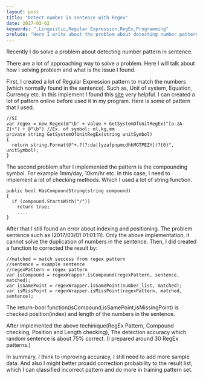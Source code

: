 ```yaml
---
layout: post
title: "Detect number in sentence with Regex"
date: 2017-03-02
keywords: ",Linguistic,Regular Expression,RegEx,Programming"
prelude: "Here I write about the problem about detecting number pattern in sentence."
---
```


Recently I do solve a problem about detecting number pattern in sentence.

There are a lot of approaching way to solve a problem.
Here I will talk about how I solving problem and what is the issue I found.

First, I created a lot of Regular Expression pattern to match the numbers (which normally found in the sentence).
Such as, Unit of system, Equation, Currency etc.
In this implement I found this [site](http://regexr.com/) very helpful.
I can created a lot of pattern online before used it in my program.
Here is some of pattern that I used.
```lang-cs
//SI
var regex = new Regex(@"\b" + value + GetSystemOfUnitRegEx("[a-zA-Z]+") + @"\b") //Ex. of symbol: ml,kg,mm
private string GetSystemOfUnitRegEx(string unitSymbol)
{
  return string.Format(@"+.?(?:da|[yzafpnμmcdhkMGTPEZY])?{0}", unitSymbol);
}
```

The second problem after I implemented the pattern is the compounding symbol.
For example 1mm/day, 10km/hr etc. In this case, I need to implement a lot of checking methods.
Which I used a lot of string function.
```
public bool HasCompoundString(string compound)
{
  if (compound.StartsWith("/"))
    return true;
    ....
}        
```

After that I still found an error about indexing and positioning.
The problem sentence such as (2017/03/01 01:01:11).
Only the above implementation, it cannot solve the duplication of numbers in the sentence.
Then, I did created a function to corrected the result by:
```
//matched = match success from regex pattern
//sentence = example sentence
//regexPattern = regex pattern
var isCompound = regexWrapper.isCompound(regexPattern, sentence, matched);
var isSamePoint = regexWrapper.isSamePoint(number_list, matched);
var isMissPoint = regexWrapper.isMissPoint(regexPattern, matched, sentence);
```
The return-bool function(isCompound,isSamePoint,isMissingPoint) is checked position(index) 
and length of the numbers in the sentence.

After implemented the above techinique(RegEx Pattern, Compound checking, Position and Length checking),
The detection accuracy which random sentence is about 75% correct. (I prepared around 30 RegEx patterns.)

In summary, I think to improving accuracy, I still need to add more sample data.
And also I might better proadd correction probability to the result list,
which I can classified incorrect pattern and do more in training pattern set. 
